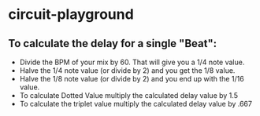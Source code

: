 # circuit-playground

## To calculate the delay for a single "Beat":

- Divide the BPM of your mix by 60. That will give you a 1/4 note value.
- Halve the 1/4 note value (or divide by 2) and you get the 1/8 value.
- Halve the 1/8 note value (or divide by 2) and you end up with the 1/16 value.
- To calculate Dotted Value multiply the calculated delay value by 1.5
- To calculate the triplet value multiply the calculated delay value by .667

